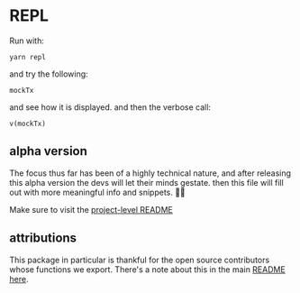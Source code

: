 # REPL

Run with:

    yarn repl

and try the following:

    mockTx

and see how it is displayed. and then the verbose call:

    v(mockTx)

## alpha version

The focus thus far has been of a highly technical nature, and after releasing this alpha version the devs will let their minds gestate. then this file will fill out with more meaningful info and snippets. 🙏🏼

Make sure to visit the [project-level README](https://github.com/fastnear/js-monorepo#global-near-js)

## attributions

This package in particular is thankful for the open source contributors whose functions we export. There's a note about this in the main [README here](https://github.com/fastnear/js-monorepo#attribution).
